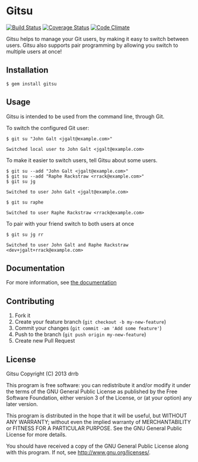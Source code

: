 # Gitsu

[![Build Status](https://travis-ci.org/drrb/gitsu.png)](https://travis-ci.org/drrb/gitsu)
[![Coverage Status](https://coveralls.io/repos/drrb/gitsu/badge.png?branch=master)](https://coveralls.io/r/drrb/gitsu)
[![Code Climate](https://codeclimate.com/github/drrb/gitsu.png)](https://codeclimate.com/github/drrb/gitsu)

Gitsu helps to manage your Git users, by making it easy to switch
between users. Gitsu also supports pair programming by allowing you
switch to multiple users at once!

## Installation

    $ gem install gitsu

## Usage

Gitsu is intended to be used from the command line, through Git.

To switch the configured Git user:

    $ git su "John Galt <jgalt@example.com>"

    Switched local user to John Galt <jgalt@example.com>

To make it easier to switch users, tell Gitsu about some users.

    $ git su --add "John Galt <jgalt@example.com>"
    $ git su --add "Raphe Rackstraw <rrack@example.com>"
    $ git su jg

    Switched to user John Galt <jgalt@example.com>

    $ git su raphe

    Switched to user Raphe Rackstraw <rrack@example.com>

To pair with your friend switch to both users at once

    $ git su jg rr

    Switched to user John Galt and Raphe Rackstraw <dev+jgalt+rrack@example.com>

## Documentation

For more information, see [the documentation](http://drrb.github.io/gitsu)

## Contributing

1. Fork it
2. Create your feature branch (`git checkout -b my-new-feature`)
3. Commit your changes (`git commit -am 'Add some feature'`)
4. Push to the branch (`git push origin my-new-feature`)
5. Create new Pull Request

## License

Gitsu
Copyright (C) 2013 drrb

This program is free software: you can redistribute it and/or modify
it under the terms of the GNU General Public License as published by
the Free Software Foundation, either version 3 of the License, or
(at your option) any later version.

This program is distributed in the hope that it will be useful,
but WITHOUT ANY WARRANTY; without even the implied warranty of
MERCHANTABILITY or FITNESS FOR A PARTICULAR PURPOSE.  See the
GNU General Public License for more details.

You should have received a copy of the GNU General Public License
along with this program.  If not, see <http://www.gnu.org/licenses/>.
